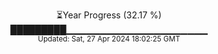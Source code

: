<p align="center">
⏳Year Progress (32.17 %)<br>
█████████▁▁▁▁▁▁▁▁▁▁▁▁▁▁▁▁▁▁▁▁▁ <br>
<sub>Updated: Sat, 27 Apr 2024 18:02:25 GMT</sub>
</p>

